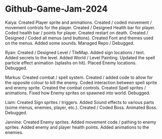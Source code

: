 # Github-Game-Jam-2024

Kaiya:  Created Player sprite and animations.
	Created / coded movement / movement controls for the player.
	Created / Designed Health bar for player.
	Coded health bar / points for player.
	Created restart on death.
	Created / Designed / Coded all menus (and buttons).
	Created Font and themes used on the menus.
	Added some sounds.
	Managed Repo / Debugged.

Ryan:   Created / Designed Level / TileMap.
	Added sign locations / text.
	Added secrets to the level.
	Added World / Level Painting.
	Updated the spell particle effect animation (splashs on hit).
	Placed Enemy locations.
	Debugged.

Markus: Created combat / spell system.
	Created / added code to allow for the opposite colour to kill the enemy.
	Coded interaction between spell sprite and enemy sprite.
	Created the combat controls. 
	Created Spell sprites / animations.
	Fixed how Enemy sprites on spawned into world.
	Debugged.

Liam:	Created Sign sprites / triggers.
	Added Sound effects to various parts (some menus, enemies, player, etc.).
	Created / Coded Boss.
	Animated Boss.
	Debugged.

Jannine: Created Enemy sprites.
	 Added movement code / pathing to enemy sprites.
	 Added enemy and player health points.
  	 Added animations to the enemies.

 
